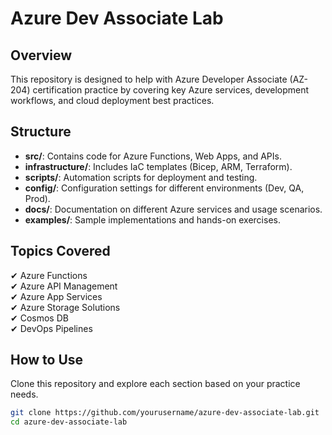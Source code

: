 # Azure Dev Associate Lab

## Overview
This repository is designed to help with Azure Developer Associate (AZ-204) certification practice by covering key Azure services, development workflows, and cloud deployment best practices.

## Structure
- **src/**: Contains code for Azure Functions, Web Apps, and APIs.
- **infrastructure/**: Includes IaC templates (Bicep, ARM, Terraform).
- **scripts/**: Automation scripts for deployment and testing.
- **config/**: Configuration settings for different environments (Dev, QA, Prod).
- **docs/**: Documentation on different Azure services and usage scenarios.
- **examples/**: Sample implementations and hands-on exercises.

## Topics Covered
✔ Azure Functions  
✔ Azure API Management  
✔ Azure App Services  
✔ Azure Storage Solutions  
✔ Cosmos DB  
✔ DevOps Pipelines  

## How to Use
Clone this repository and explore each section based on your practice needs.

```sh
git clone https://github.com/yourusername/azure-dev-associate-lab.git
cd azure-dev-associate-lab

